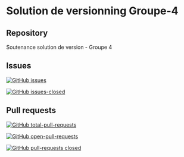 # Solution de versionning Groupe-4
## Repository
Soutenance solution de version - Groupe 4

## Issues
[![GitHub issues](https://img.shields.io/github/issues/Sonny00/solution-de-versionning-Groupe-4.svg)](https://github.com/Sonny00/solution-de-versionning-Groupe-4.svg/issues)

[![GitHub issues-closed](https://img.shields.io/github/issues-closed/Sonny00/solution-de-versionning-Groupe-4.svg)](https://GitHub.com/Sonny00/solution-de-versionning-Groupe-4/issues?q=is%3Aissue+is%3Aclosed)


## Pull requests
[![GitHub total-pull-requests](https://badgen.net/github/prs/Sonny00/solution-de-versionning-Groupe-4)](https://GitHub.com/Sonny00/solution-de-versionning-Groupe-4/pull/)

[![GitHub open-pull-requests](https://badgen.net/github/open-prs/Sonny00/solution-de-versionning-Groupe-4)](https://github.com/Sonny00/solution-de-versionning-Groupe-4/pulls?q=is%3Aopen)

[![GitHub pull-requests closed](https://badgen.net/github/closed-prs/Sonny00/solution-de-versionning-Groupe-4)](https://github.com/Sonny00/solution-de-versionning-Groupe-4/pulls?q=is%3Aclosed)
